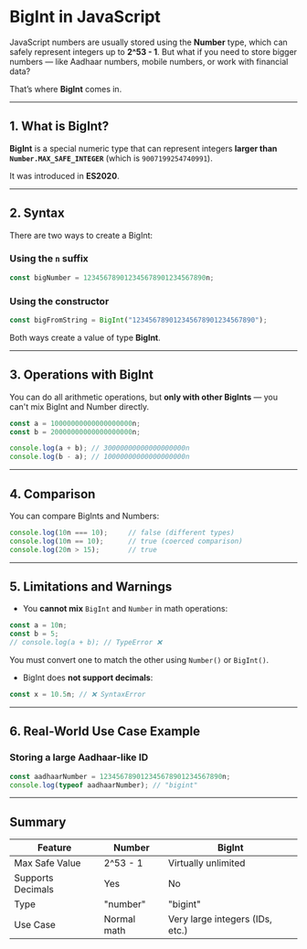 # BigInt in JavaScript

JavaScript numbers are usually stored using the **Number** type, which can safely represent integers up to **2^53 - 1**. But what if you need to store bigger numbers — like Aadhaar numbers, mobile numbers, or work with financial data?

That’s where **BigInt** comes in.

---

## 1. What is BigInt?

**BigInt** is a special numeric type that can represent integers **larger than `Number.MAX_SAFE_INTEGER`** (which is `9007199254740991`).

It was introduced in **ES2020**.

---

## 2. Syntax

There are two ways to create a BigInt:

### Using the `n` suffix

```js
const bigNumber = 123456789012345678901234567890n;
```

### Using the constructor

```js
const bigFromString = BigInt("123456789012345678901234567890");
```

Both ways create a value of type **BigInt**.

---

## 3. Operations with BigInt

You can do all arithmetic operations, but **only with other BigInts** — you can't mix BigInt and Number directly.

```js
const a = 10000000000000000000n;
const b = 20000000000000000000n;

console.log(a + b); // 30000000000000000000n
console.log(b - a); // 10000000000000000000n
```

---

## 4. Comparison

You can compare BigInts and Numbers:

```js
console.log(10n === 10);     // false (different types)
console.log(10n == 10);      // true (coerced comparison)
console.log(20n > 15);       // true
```

---

## 5. Limitations and Warnings

* You **cannot mix** `BigInt` and `Number` in math operations:

```js
const a = 10n;
const b = 5;
// console.log(a + b); // TypeError ❌
```

You must convert one to match the other using `Number()` or `BigInt()`.

* BigInt does **not support decimals**:

```js
const x = 10.5n; // ❌ SyntaxError
```

---

## 6. Real-World Use Case Example

### Storing a large Aadhaar-like ID

```js
const aadhaarNumber = 123456789012345678901234567890n;
console.log(typeof aadhaarNumber); // "bigint"
```

---

## Summary

| Feature           | Number      | BigInt                          |
| ----------------- | ----------- | ------------------------------- |
| Max Safe Value    | 2^53 - 1    | Virtually unlimited             |
| Supports Decimals | Yes         | No                              |
| Type              | "number"    | "bigint"                        |
| Use Case          | Normal math | Very large integers (IDs, etc.) |
